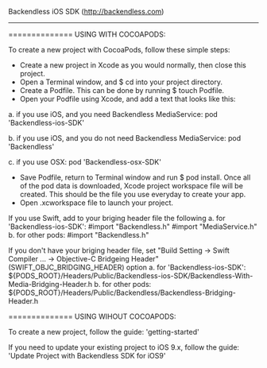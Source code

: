 
Backendless iOS SDK (http://backendless.com)
_____________________________________________

============== USING WITH COCOAPODS:

To create a new project with CocoaPods, follow these simple steps:

- Create a new project in Xcode as you would normally, then close this project.
- Open a Terminal window, and $ cd into your project directory.
- Create a Podfile. This can be done by running $ touch Podfile.
- Open your Podfile using Xcode, and add a text that looks like this:
        
a. if you use iOS, and you need Backendless MediaService: 
        pod 'Backendless-ios-SDK'
    
b. if you use iOS, and you do not need Backendless MediaService:
        pod 'Backendless'
    
c. if you use OSX:
        pod 'Backendless-osx-SDK'

- Save Podfile, return to Terminal window and run $ pod install. Once all of the pod data is downloaded, Xcode project workspace file will be created. This should be the file you use everyday to create your app.
- Open .xcworkspace file to launch your project.

If you use Swift, add to your briging header file the following
a. for 'Backendless-ios-SDK':
    #import "Backendless.h"
    #import "MediaService.h"
b. for other pods:
    #import "Backendless.h"

If you don't have your briging header file, set "Build Setting -> Swift Compiler ... -> Objective-C Bridgeing Header" (SWIFT_OBJC_BRIDGING_HEADER) option
a. for 'Backendless-ios-SDK':
    ${PODS_ROOT}/Headers/Public/Backendless-ios-SDK/Backendless-With-Media-Bridging-Header.h
b. for other pods:
    ${PODS_ROOT}/Headers/Public/Backendless/Backendless-Bridging-Header.h


============== USING WIHOUT COCOAPODS:

To create a new project, follow the guide: 'getting-started'

If you need to update your existing project to iOS 9.x, follow the guide: 'Update Project with Backendless SDK for iOS9'
